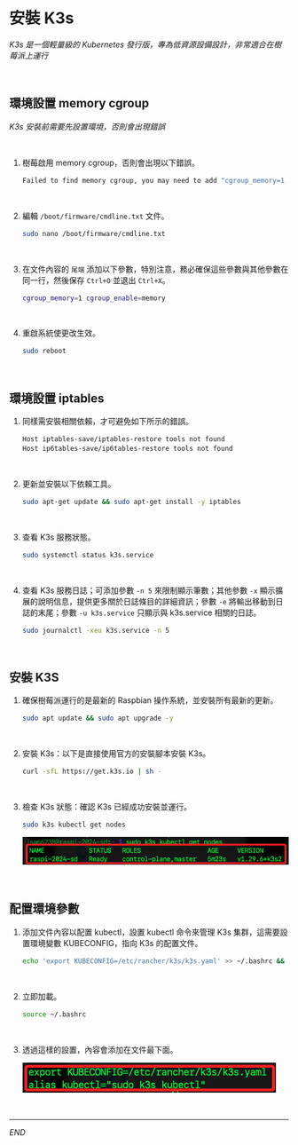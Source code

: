 # 安裝 K3s

_K3s 是一個輕量級的 Kubernetes 發行版，專為低資源設備設計，非常適合在樹莓派上運行_

<br>

## 環境設置 memory cgroup

_K3s 安裝前需要先設置環境，否則會出現錯誤_

<br>

1. 樹莓啟用 memory cgroup，否則會出現以下錯誤。

    ```bash
    Failed to find memory cgroup, you may need to add "cgroup_memory=1 cgroup_enable=memory" to your linux cmdline (/boot/cmdline.txt on a Raspberry Pi)
    ```

<br>

2. 編輯 `/boot/firmware/cmdline.txt` 文件。

    ```bash
    sudo nano /boot/firmware/cmdline.txt
    ```

<br>

3. 在文件內容的 `尾端` 添加以下參數，特別注意，務必確保這些參數與其他參數在同一行，然後保存 `Ctrl+O` 並退出 `Ctrl+X`。

    ```bash
    cgroup_memory=1 cgroup_enable=memory
    ```

<br>

4. 重啟系統使更改生效。

    ```bash
    sudo reboot
    ```

<br>

## 環境設置 iptables 

1. 同樣需安裝相關依賴，才可避免如下所示的錯誤。

    ```bash
    Host iptables-save/iptables-restore tools not found
    Host ip6tables-save/ip6tables-restore tools not found
    ```

<br>

2. 更新並安裝以下依賴工具。

    ```bash
    sudo apt-get update && sudo apt-get install -y iptables
    ```

<br>

3. 查看 K3s 服務狀態。

    ```bash
    sudo systemctl status k3s.service
    ```

<br>

4. 查看 K3s 服務日誌；可添加參數 `-n 5` 來限制顯示筆數；其他參數 `-x` 顯示擴展的說明信息，提供更多關於日誌條目的詳細資訊；參數 `-e` 將輸出移動到日誌的末尾；參數 `-u k3s.service` 只顯示與 k3s.service 相關的日誌。

    ```bash
    sudo journalctl -xeu k3s.service -n 5
    ```

<br>

## 安裝 K3S

1. 確保樹莓派運行的是最新的 Raspbian 操作系統，並安裝所有最新的更新。

    ```bash
    sudo apt update && sudo apt upgrade -y
    ```

<br>

2. 安裝 K3s：以下是直接使用官方的安裝腳本安裝 K3s。

    ```bash
    curl -sfL https://get.k3s.io | sh -
    ```

<br>

3. 檢查 K3s 狀態：確認 K3s 已經成功安裝並運行。

    ```bash
    sudo k3s kubectl get nodes
    ```

    ![](images/img_02.png)

<br>

## 配置環境參數

1. 添加文件內容以配置 kubectl，設置 kubectl 命令來管理 K3s 集群，這需要設置環境變數 KUBECONFIG，指向 K3s 的配置文件。

    ```bash
    echo 'export KUBECONFIG=/etc/rancher/k3s/k3s.yaml' >> ~/.bashrc && echo 'alias kubectl="sudo k3s kubectl"' >> ~/.bashrc
    ```

<br>

2. 立即加載。

    ```bash
    source ~/.bashrc
    ```

<br>

3. 透過這樣的設置，內容會添加在文件最下面。

    ![](images/img_03.png)

<br>

___

_END_